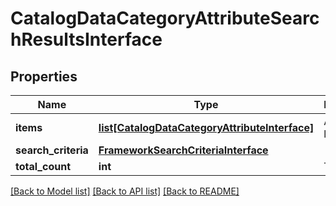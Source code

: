 # CatalogDataCategoryAttributeSearchResultsInterface

## Properties
Name | Type | Description | Notes
------------ | ------------- | ------------- | -------------
**items** | [**list[CatalogDataCategoryAttributeInterface]**](CatalogDataCategoryAttributeInterface.md) | Attributes list. | 
**search_criteria** | [**FrameworkSearchCriteriaInterface**](FrameworkSearchCriteriaInterface.md) |  | 
**total_count** | **int** | Total count. | 

[[Back to Model list]](../README.md#documentation-for-models) [[Back to API list]](../README.md#documentation-for-api-endpoints) [[Back to README]](../README.md)


